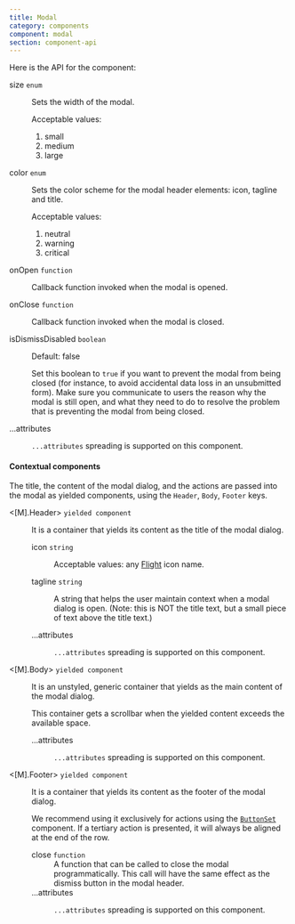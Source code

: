 ```yaml
---
title: Modal
category: components
component: modal
section: component-api
---
```


Here is the API for the component:

<dl class="dummy-component-props" aria-labelledby="component-api-modal"><dt>size <code>enum</code></dt><dd><p>Sets the width of the modal.</p><p>Acceptable values:</p><ol><li>small</li><li class="default">medium</li><li>large</li></ol></dd><dt>color <code>enum</code></dt><dd><p>Sets the color scheme for the modal header elements: icon, tagline and title.</p><p>Acceptable values:</p><ol><li class="default">neutral</li><li>warning</li><li>critical</li></ol></dd><dt>onOpen <code>function</code></dt><dd><p>Callback function invoked when the modal is opened.</p></dd><dt>onClose <code>function</code></dt><dd><p>Callback function invoked when the modal is closed.</p></dd><dt>isDismissDisabled <code>boolean</code></dt><dd><p>Default: <span class="default">false</span></p><p>Set this boolean to <code class="dummy-code">true</code> if you want to prevent the modal from being closed (for instance, to avoid accidental data loss in an unsubmitted form). Make sure you communicate to users the reason why the modal is still open, and what they need to do to resolve the problem that is preventing the modal from being closed.</p></dd><dt>...attributes</dt><dd><p><code class="dummy-code">...attributes</code> spreading is supported on this component.</p></dd></dl>

#### Contextual components

The title, the content of the modal dialog, and the actions are passed into the modal as yielded components, using the `Header`, `Body`, `Footer` keys.

<dl class="dummy-component-props" aria-labelledby="contextual-components-modal"><dt>&lt;[M].Header&gt; <code>yielded component</code></dt><dd><p>It is a container that yields its content as the title of the modal dialog.</p><dl class="dummy-component-props"><dt>icon <code>string</code></dt><dd><p>Acceptable values: any <a href="https://flight-hashicorp.vercel.app/" target="_blank" rel="noopener noreferrer">Flight</a> icon name.</p></dd><dt>tagline <code>string</code></dt><dd><p>A string that helps the user maintain context when a modal dialog is open. (Note: this is NOT the title text, but a small piece of text above the title text.)</p></dd><dt>...attributes</dt><dd><p><code class="dummy-code">...attributes</code> spreading is supported on this component.</p></dd></dl></dd><dt>&lt;[M].Body&gt; <code>yielded component</code></dt><dd><p>It is an unstyled, generic container that yields as the main content of the modal dialog.</p><p>This container gets a scrollbar when the yielded content exceeds the available space.</p><dl class="dummy-component-props"><dt>...attributes</dt><dd><p><code class="dummy-code">...attributes</code> spreading is supported on this component.</p></dd></dl></dd><dt>&lt;[M].Footer&gt; <code>yielded component</code></dt><dd><p>It is a container that yields its content as the footer of the modal dialog.</p><p>We recommend using it exclusively for actions using the <a href="/components/button-set/01_overview/"><code class="dummy-code">ButtonSet</code></a> component. If a tertiary action is presented, it will always be aligned at the end of the row.</p><dl class="dummy-component-props"><dt>close <code>function</code></dt><dd>A function that can be called to close the modal programmatically. This call will have the same effect as the dismiss button in the modal header.</dd><dt>...attributes</dt><dd><p><code class="dummy-code">...attributes</code> spreading is supported on this component.</p></dd></dl></dd></dl>